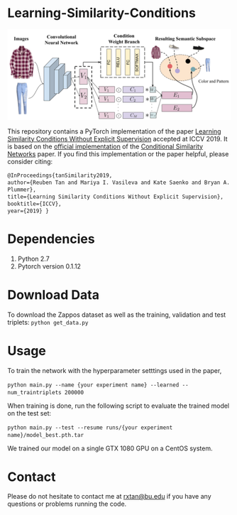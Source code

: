 # Learning-Similarity-Conditions

![alt text](model_figure.png)

This repository contains a PyTorch implementation of the paper [Learning Similarity Conditions Without Explicit Supervision](https://arxiv.org/abs/1908.08589) accepted at ICCV 2019. It is based on the [official implementation](https://github.com/andreasveit/conditional-similarity-networks) of the [Conditional Similarity Networks](https://arxiv.org/abs/1603.07810) paper. If you find this implementation or the paper helpful, please consider citing:

    @InProceedings{tanSimilarity2019,
    author={Reuben Tan and Mariya I. Vasileva and Kate Saenko and Bryan A. Plummer},
    title={Learning Similarity Conditions Without Explicit Supervision},
    booktitle={ICCV},
    year={2019} }
    
# Dependencies

1. Python 2.7
2. Pytorch version 0.1.12
   
# Download Data
To download the Zappos dataset as well as the training, validation and test triplets:
`python get_data.py`

# Usage
To train the network with the hyperparameter setttings used in the paper,

`python main.py --name {your experiment name} --learned --num_traintriplets 200000`

When training is done, run the following script to evaluate the trained model on the test set:

`python main.py --test --resume runs/{your experiment name}/model_best.pth.tar`

We trained our model on a single GTX 1080 GPU on a CentOS system.

# Contact
Please do not hesitate to contact me at rxtan@bu.edu if you have any questions or problems running the code.
